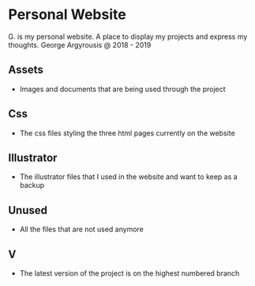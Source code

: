 # Personal Website
G. is my personal website. A place to display my projects and express my thoughts. George Argyrousis @ 2018 - 2019

## Assets
* Images and documents that are being used through the project

## Css
* The css files styling the three html pages currently on the website

## Illustrator
* The illustrator files that I used in the website and want to keep as a backup

## Unused
* All the files that are not used anymore

## V<number>
* The latest version of the project is on the highest numbered branch
